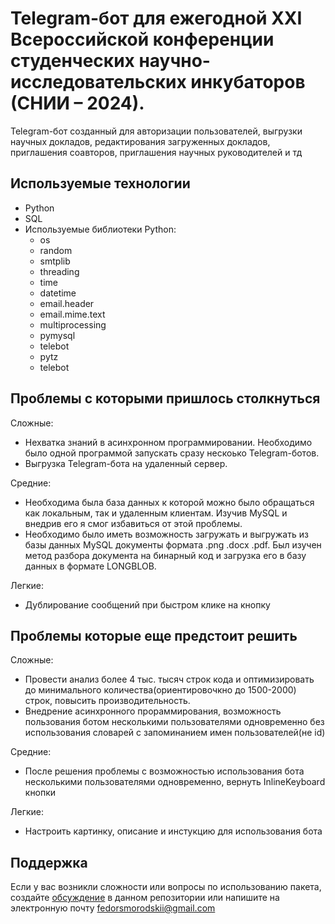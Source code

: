 # Telegram-бот для ежегодной ХХI Всероссийской конференции студенческих научно-исследовательских инкубаторов (СНИИ – 2024).
Telegram-бот созданный для авторизации пользователей, выгрузки научных докладов, редактирования загруженных докладов, приглашения соавторов, приглашения научных руководителей и тд

## Используемые технологии
+ Python
+ SQL
+ Используемые библиотеки Python:
  + os
  + random
  + smtplib
  + threading
  + time
  + datetime
  + email.header
  + email.mime.text
  + multiprocessing
  + pymysql
  + telebot
  + pytz
  + telebot
## Проблемы с которыми пришлось столкнуться
Сложные:
+ Нехватка знаний в асинхронном программировании. Необходимо было одной программой запускать сразу нескоько Telegram-ботов.
+ Выгрузка Telegram-бота на удаленный сервер. 

Средние:
+ Необходима была база данных к которой можно было обращаться как локальным, так и удаленным клиентам. Изучив MySQL и внедрив его я смог избавиться от этой проблемы.
+ Необходимо было иметь возможность загружать и выгружать из базы данных MySQL документы формата .png .docx .pdf. Был изучен метод разбора документа на бинарный код и загрузка его в базу данных в формате LONGBLOB.

Легкие:
+ Дублирование сообщений при быстром клике на кнопку

## Проблемы которые еще предстоит решить
Сложные:
+ Провести анализ более 4 тыс. тысяч строк кода и оптимизировать до минимального количества(ориентировочкно до 1500-2000) строк, повысить производительность.
+ Внедрение асинхронного прораммирования, возможность пользования ботом несколькими пользователями одновременно без использования словарей с запоминанием имен пользователей(не id)

Средние:
+ После решения проблемы с возможностью использования бота несколькими пользователями одновременно, вернуть InlineKeyboard кнопки

Легкие:
+ Настроить картинку, описание и инстукцию для использования бота

## Поддержка
Если у вас возникли сложности или вопросы по использованию пакета, создайте [обсуждение](https://github.com/FedorSmorodskii/TG_bot_for_conference/issues) в данном репозитории или напишите на электронную почту fedorsmorodskii@gmail.com

